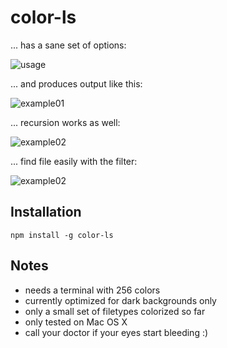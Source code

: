 # color-ls

... has a sane set of options: 

![usage](https://raw.githubusercontent.com/monsterkodi/color-ls/master/img/usage.png)

... and produces output like this: 

![example01](https://raw.githubusercontent.com/monsterkodi/color-ls/master/img/example01.png)

... recursion works as well:

![example02](https://raw.githubusercontent.com/monsterkodi/color-ls/master/img/example02.png)

... find file easily with the filter:

![example02](https://raw.githubusercontent.com/monsterkodi/color-ls/master/img/example03.png)

## Installation

```shell
npm install -g color-ls
```

## Notes

* needs a terminal with 256 colors
* currently optimized for dark backgrounds only
* only a small set of filetypes colorized so far
* only tested on Mac OS X
* call your doctor if your eyes start bleeding :)
